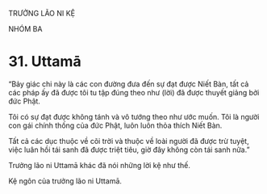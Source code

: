 TRƯỞNG LÃO NI KỆ

NHÓM BA

# 31. Uttamā

“Bảy giác chi này là các con đường đưa đến sự đạt được Niết Bàn, tất cả các pháp ấy đã được tôi tu tập đúng theo như (lời) đã được thuyết giảng bởi đức Phật.

Tôi có sự đạt được không tánh và vô tướng theo như ước muốn. Tôi là người con gái chính thống của đức Phật, luôn luôn thỏa thích Niết Bàn.

Tất cả các dục thuộc về cõi trời và thuộc về loài người đã được trừ tuyệt, việc luân hồi tái sanh đã được triệt tiêu, giờ đây không còn tái sanh nữa.”

Trưởng lão ni Uttamā khác đã nói những lời kệ như thế.

Kệ ngôn của trưởng lão ni Uttamā.
